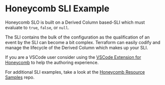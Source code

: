# Honeycomb SLI Example

Honeycomb SLO is built on a Derived Column based-SLI which must evaluate to `true`, `false`, or `null`.

The SLI contains the bulk of the configuration as the qualification of an event by the SLI can become a bit complex.
Terraform can easily codify and manage the lifecycle of the Derived Column which makes up your SLI.

If you are a VSCode user consider using the [VSCode Extension for Honeycomb](https://marketplace.visualstudio.com/items?itemName=michaelcsickles.honeycomb-derived) to help the authoring experience.

For additional SLI examples, take a look at the [Honeycomb Resource Samples](https://github.com/honeycombio/honeycomb-resource-samples) repo.
